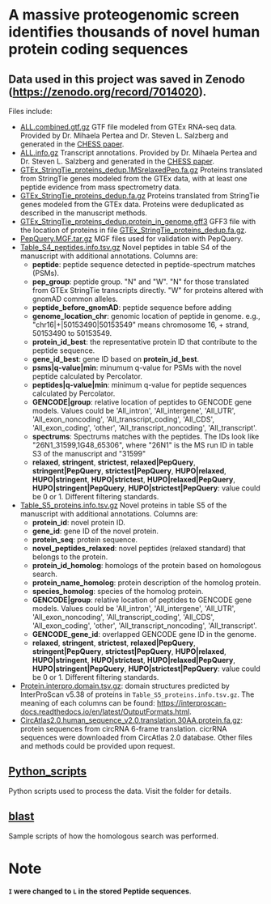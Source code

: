 # A massive proteogenomic screen identifies thousands of novel human protein coding sequences

## Data used in this project was saved in Zenodo (https://zenodo.org/record/7014020).

Files include:
* [ALL.combined.gtf.gz](#) GTF file modeled from GTEx RNA-seq data. Provided by Dr. Mihaela Pertea and Dr. Steven L. Salzberg and generated in the [CHESS paper](https://genomebiology.biomedcentral.com/articles/10.1186/s13059-018-1590-2).
* [ALL.info.gz]() Transcript annotations. Provided by Dr. Mihaela Pertea and Dr. Steven L. Salzberg and generated in the [CHESS paper](https://genomebiology.biomedcentral.com/articles/10.1186/s13059-018-1590-2).
* [GTEx_StringTie_proteins_dedup.1MSrelaxedPep.fa.gz](#) Proteins translated from StringTie genes modeled from the GTEx data, with at least one peptide evidence from mass spectrometry data.
* [GTEx_StringTie_proteins_dedup.fa.gz](#) Proteins translated from StringTie genes modeled from the GTEx data. Proteins were deduplicated as described in the manuscript methods.
* [GTEx_StringTie_proteins_dedup.protein_in_genome.gff3](#) GFF3 file with the location of proteins in file [GTEx_StringTie_proteins_dedup.fa.gz](#).
* [PepQuery.MGF.tar.gz](#) MGF files used for validation with PepQuery.
* [Table_S4_peptides.info.tsv.gz](#) Novel peptides in table S4 of the manuscript with additional annotations. Columns are:
    * **peptide**: peptide sequence detected in peptide-spectrum matches (PSMs).
    * **pep_group**: peptide group. "N" and "W". "N" for those translated from GTEx StringTie transcripts directly. "W" for proteins altered with gnomAD common alleles.
    * **peptide_before_gnomAD**: peptide sequence before adding 
    * **genome_location_chr**: genomic location of peptide in genome. e.g., "chr16|+|50153490|50153549" means chromosome 16, + strand, 50153490 to 50153549. 
    * **protein_id_best**: the representative protein ID that contribute to the peptide sequence.
    * **gene_id_best**: gene ID based on **protein_id_best**.
    * **psms|q-value|min**: minumum q-value for PSMs with the novel peptide calculated by Percolator.
    * **peptides|q-value|min**: minimum q-value for peptide sequences calculated by Percolator.
    * **GENCODE|group**: relative location of peptides to GENCODE gene models. Values could be 'All_intron', 'All_intergene', 'All_UTR', 'All_exon_noncoding', 'All_transcript_coding', 'All_CDS', 'All_exon_coding', 'other', 'All_transcript_noncoding', 'All_transcript'.
    * **spectrums**: Spectrums matches with the peptides. The IDs look like "26N1_31599,1G48_65306", where "26N1" is the MS run ID in table S3 of the manuscript and "31599" 
    * **relaxed**, **stringent**, **strictest**, **relaxed|PepQuery**, **stringent|PepQuery**, **strictest|PepQuery**, **HUPO|relaxed**, **HUPO|stringent**, **HUPO|strictest**, **HUPO|relaxed|PepQuery**, **HUPO|stringent|PepQuery**, **HUPO|strictest|PepQuery**: value could be 0 or 1. Different filtering standards.
* [Table_S5_proteins.info.tsv.gz](#) Novel proteins in table S5 of the manuscript with additional annotations. Columns are:
    * **protein_id**: novel protein ID.
    * **gene_id**: gene ID of the novel protein.
    * **protein_seq**: protein sequence.
    * **novel_peptides_relaxed**: novel peptides (relaxed standard) that belongs to the protein.
    * **protein_id_homolog**: homologs of the protein based on homologous search.
    * **protein_name_homolog**: protein description of the homolog protein.
    * **species_homolog**: species of the homolog protein.
    * **GENCODE|group**: relative location of peptides to GENCODE gene models. Values could be 'All_intron', 'All_intergene', 'All_UTR', 'All_exon_noncoding', 'All_transcript_coding', 'All_CDS', 'All_exon_coding', 'other', 'All_transcript_noncoding', 'All_transcript'.
    * **GENCODE_gene_id**: overlapped GENCODE gene ID in the genome.
    * **relaxed**, **stringent**, **strictest**, **relaxed|PepQuery**, **stringent|PepQuery**, **strictest|PepQuery**, **HUPO|relaxed**, **HUPO|stringent**, **HUPO|strictest**, **HUPO|relaxed|PepQuery**, **HUPO|stringent|PepQuery**, **HUPO|strictest|PepQuery**: value could be 0 or 1. Different filtering standards.
* [Protein.interpro.domain.tsv.gz](#): domain structures predicted by InterProScan v5.38 of proteins in `Table_S5_proteins.info.tsv.gz`. The meaning of each columns can be found: https://interproscan-docs.readthedocs.io/en/latest/OutputFormats.html.
* [CircAtlas2.0.human_sequence_v2.0.translation.30AA.protein.fa.gz](): protein sequences from circRNA 6-frame translation. cicrRNA sequences were downloaded from CircAtlas 2.0 database.
Other files and methods could be provided upon request.

## [Python_scripts](https://github.com/ATPs/human_novo_protein_2021/tree/main/Python_scripts)
Python scripts used to process the data. Visit the folder for details.

## [blast](https://github.com/ATPs/human_novo_protein_2021/blob/main/blast/blast_search.md)
Sample scripts of how the homologous search was performed.

# Note
**`I` were changed to `L` in the stored Peptide sequences**.
 
